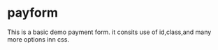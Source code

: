 # payform
This is a basic demo payment form.
it consits use of id,class,and many more options inn css.
